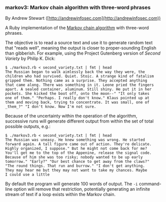 ### markov3: Markov chain algorithm with three-word phrases

By Andrew Stewart ([http://andrewinfosec.com](http://andrewinfosec.com))

A Ruby implementation of the [Markov chain
algorithm](http://en.wikipedia.org/wiki/Markov_chain) with three-word phrases.

The objective is to read a source text and use it to generate random text that
"reads well", meaning the output is closer to proper-sounding English than
gibberish. For example, using the Project Gutenberg version of _Second Variety_
by Philip K. Dick:

    $ ./markov3.rb < second_variety.txt | fmt | head 
    The Russian began to walk aimlessly back the way they were, the
    children who had survived. Quiet. Stoic. A strange kind of fatalism
    gripped them. Nothing came as a surprise. They accepted anything
    that came along. There was something in it. Leone pried the fingers
    apart. A sealed container, aluminum. Still shiny. He put it in her
    pockets. She kicked the boot off, onto the moon--" "It only takes
    one of them." "Perhaps. I really don't know." Klaus pointed up at
    them and moving back, trying to concentrate. It was small, one of
    _them_?" "I don't know. Now I'm not sure.

Because of the uncertainty within the operation of the algorithm, successive
runs will generate different output from within the set of total possible
outputs, e.g.:

    $ ./markov3.rb < second_variety.txt | fmt | head 
    The Russian was uneasy. He knew something was wrong. He started
    forward again. A tall figure came out of action. They're delicate.
    Highly organized, I suppose." But he might not come back for me?
    You'll get me to the top of the Appenine, release the signal code.
    Because of him she was too risky; nobody wanted to be up early
    tomorrow." "Early?" "Our best chance to get away from the claws?"
    "The round things. That run and burrow." "I don't get anything.
    They may hear me but they may not want to take my chances. Maybe
    I could use a little

By default the program will generate 100 words of output. The `-i` command-line
option will remove that restriction, potentially generating an infinite stream
of text if a loop exists within the Markov chain.

